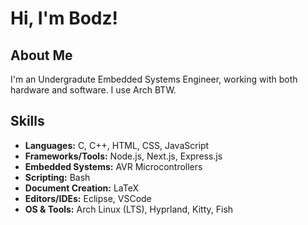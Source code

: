 # Hi, I'm Bodz!

## About Me
I'm an Undergradute Embedded Systems Engineer, working with both hardware and software. I use Arch BTW.

## Skills
- **Languages:** C, C++, HTML, CSS, JavaScript
- **Frameworks/Tools:** Node.js, Next.js, Express.js
- **Embedded Systems:** AVR Microcontrollers
- **Scripting:** Bash
- **Document Creation:** LaTeX
- **Editors/IDEs:** Eclipse, VSCode
- **OS & Tools:** Arch Linux (LTS), Hyprland, Kitty, Fish
